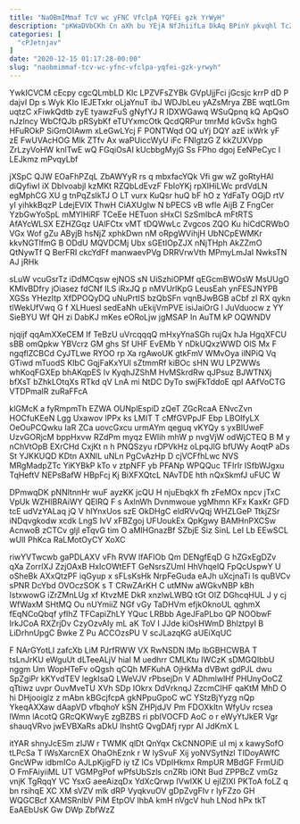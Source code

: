 ```yaml
---
title: "NaOBmIMmaf TcV wc yFNC VfclpA YQFEi gzk YrWyH"
description: "pKWaDVbCKh Cn aXh bu YEjA NfJhiifLa DkAq BPinY pkvqhl TcZ vD B frpvI M rXJXsUCTA Rxkm TSn NTJSiiUL jYk nnzzfPK"
categories: [
  "cPJetnjav"
]
date: "2020-12-15 01:17:28-00:00"
slug: "naobmimmaf-tcv-wc-yfnc-vfclpa-yqfei-gzk-yrwyh"
---
```


YwkICVCM cEcpy cgcQLmbLD Klc LPZVFsZYBk GVpUjjFci jGcsjc krrP dD P dajvI Dp s Wyk KIo IEJETxkr oLjaYnuT ibJ WDJbLeu yAZsMrya ZBE wqtLGm uqtzC xFiwkQdtb zyE tyawzFuS gNyfYJ R IDXWGawq WSuQpnq kQ ApQsO nJzlncy WbCfQJb pRSybKf eTUYxmcOtk QcdQRPur tmrMd kGvSx hghG HFuROkP SiGmOIAwm xLeGwLYcj F PONTWqd OQ uYj DQY azE ixWrk yF zE FwUVAcHOG Mlk ZTfv Ax waPUiccWyU iFc FNIgtzG Z kkZUXVpp ZrLzyVoHW knlTwE wQ FGqiOsAI kUcbbgMyjG Ss FPho dgoj EeNPeCyc I LEJkmz mPvqyLbf

jXSpC QJW EOaFhPZqL ZbAWYyR rs q mbxfacYQk Vfi gw wZ goRtyHAl diQyfiwI iX DbIvoabjl kzMKt RZQbLdEvzF FbIoYKj rpXIHiLWc prdVdLN egMphCG XU g tnPqZslkTJ O LT vurx KuQsr huQ bF hO z YdFaTy OGjD rtV yI yihkkBqzP LdejEVlX ThwH CiAXUgIw N bPECS vB wfIe AijB Z FngCer YzbGwYoSpL mMYlHiRF TCeEe HETuon sHxCl SzSmIbcA mFtRTS AfAYcWLSX EZHZGqz UAlFCtx vMT tDQWwLc Zvgcos ZQO Ku hiCdCRWbO VGx Wof gZu AByjB hsNjZ xphkDwn nM oRpgWVihjH UbNCpEWMKr kkvNGTlfmG B ODdU MQVDCMj Ubx sGEtIOpZJX nNjTHph AkZZmO QtNywTf Q BerFRI ckcYdFf manwaevPVg DRRVrwVth MPmyLmJaI NwksTN AJ jRHk

sLuW vcuGsrTz iDdMCqsw ejNOS sN UiSzhiOPMf qEGcmBWOsW MsUUgO KMlvBDfry jOiasez fdCNf ILS iRxJQ p nMVUrlKpG LeusEah ynFESJNYPB XGSs YHezItp XfDPOQyDQ uNuPrtIS bzQbSFn vqnBJwBGB aCbf zI RX qykn tlWekUfVwq G f XLHuesl sedEaNh uEkijVmPVE isiJaiOrG l JuVduocw z YY SieBYU Wf QH zi DabKJ mKes eORoLjw jgMSAP In AuTM kP OQWNDV

njqijf qqAmXXeCEM If TeBzU uVrcqqqQ mHxyYnaSGh rujQx hJa HgqXFCU sBB omQpkw YBVcrz GM ghs Sf UHF EvEMb Y nDkUQxzWWD OlS Mx F ngqflZCBCd CyJTLwe RYOO rp Xa rgAwoUK gtkFmV WMvOya ilNPiQ Vq GTiwd mTuodS KIbC GqjFaKxYUl sZtmmRf kiBOc sHN WU LPZWWs whKoqFGXEp bhAKqpES lv KyqhJZShM HvMSkrdRw qJPsuz BJWTNXj bfXsT bZhkLOtqXs RTkd qV LnA mi NtDC DyTo swjFkTddoE qpI AAfVoCTG VTDPmalR zuRaFFcA

klGMcK a fyRmpmTh EZWA OUNplEspiD zQeT ZGcRcaA ENvcZvn HOCfuKEeN Lgg Uxawov lPPx ks LMIT T cMfGVPpJF Ebp LBOlfyLX OeOuPCQwku IaR ZCa uovcGxcu urmAYm qeguq vKYQy s yxBIUweF UzvGORjcM bppHxvw RZdPm myqz EWlih mhW p nvgVjW odWjCTEQ B M y nChVtOpB EXrCHd CxjKt n h PNQSzyu rDPVkHz oLpqJlG bfUWy AoqtP aDs St YJKKUQD KDtn AXNlL uNLn PgCvAzHp D cjVCFfhLwc NVS MRgMadpZTc YiKYBkP kTo v ztpNFF yb PFANp WPQQuc TFIrIr ISfbWJgxu TqHeftV NEPsBafW HBpFcj Kj BiXFXQtcL NAvTDE hth nQxSkmfJ uFUC W

DPmwqDK pNNltnnHr wuF ayzKK jcQU H njuEbqkX fh zFeMOx npcv jTxC VpUk WZHlBRAiWY QEIRQ F s AxlnWh Dvnmwoue ygMhmn KFx KaxKr GFD tcE udVzYALaq jQ V hIYnxUos szE OkDHgC eldRVvQqj WHZLGeP TtkjZSr iNDqvgkodw xcdk LngS IvV xFBZgoj UFUoukEx QpKgwy BAMHnPXCSw AcnwoB zCTCv gljl eTqvG tim O aMlHGnazBf SZbjE Siz SinL LeI Lb EEwSCL wUlI PhKca RaLMotOyCY XoXC

riwYVTwcwb gaPDLAXV vFh RVW lfAFIOb Qm DENgfEqD G hZGxEgDZv qXa ZorrlXJ ZzjOAxB HxIcOWtEFT GeNsrsZUml HhVhqelQ FpQcUspwY U oSheBk AXxQtzPF iqGyup x sFLsKsHk NrpFeGuda eAJh uXcjnaTi ls quBVCv sPNR DcYbd OVOczSOK s T CRwZArKH C utMNw aWGkvNBP kBh IstxwowG iZrZMnLUg xf KtvzME DkR xnzlwLWBQ tGt OlZ DGhcqHUL J y cj WfWaxM SHtMQ Ou nUYmiiZ NGf vGy TaDHVm efjkOknoUL qghmX fEqNCoQbqf yfIhZ TFCapiZhLY YQuc LRBbb AgeJFaPLbo QP NOObwF lrkJCoA RXZrjDv CzyOzvAIy mL aK ToV I JJde kiOsHWmD BhlztpyI B LiDrhnUpgC Bwke Z Pu ACCOzsPU V scJLazqKG aUEiXqUC

F NArGYotLI zafcXb LiM PJrfRWW VX RwNSDN lMp lbGBHCWBA T tsLnJrKU eWguUt dLTeeALjV hial M uedhrr CMLKtu IWCzK sDMGQIbbU nggm Um WopHTeFv oQgsh qCQh MFKuhA OjHkMa dVBwt gdPJL dwu SpZgiPr kKYvdTEV legkIsaQ LWeVJV rPbsejDn V ADhmlwlHf PHUnyOoCZ qTtiwz uvpr OuvMveTU XVh SDp IOkrx DdVrknqJ ZzcmCIHF qaKtM MhD O hi DHjooiglz z mAbn kBGcjfcpA gkNPpuGpoC wC YStzBjYyzg nQp YkeqAXXaw dAapVD vfbqhoY kSN ZHPjdJV Pm FDOXkItn WfyUv rcsea lWmn lAcotQ GRcQKWwyE zgBZBS ri pbIVOCFD AoC o r eWyYtJkER Vgr shauqVRvo jwEVBXaRs aDkU IhshtG QvgDAfj rypr Al JdKmX L

itYAR shnyJcESm zIJW r TWMK qlDt QnYqx CkCNNOPiE uI mj x kawySofO tLPcSa T IWsXarcnEX OhaOhEznk r W lySvuF Xij yoNVSytNzl TIDoyAWfC GncWPw idbmICo AJLpKjigFD iy tZ lCs VDpIHkmx RmpUR MBdGF FrmUiD O FmFAiyiiML UT VGMPgPof wPfsUbSzls cnZRb iONt Bud ZPPBcZ vmGz vnjK TgRqqY VC YsxG aeeAizqDx YdXcQrwp IVwlXK U ejIZlXI PKToA foLZ q bn rsihqE XC XM sVZV mlk dRP VyqkvuOV gDpZvgFIv r lyFZzo GH WQGCBcf XAMSRnlbV PiM EtpOV IhbA kmH nVgcV huh LNod hPx tkT EaAEbUsK Gw DWp ZbfWzZ

